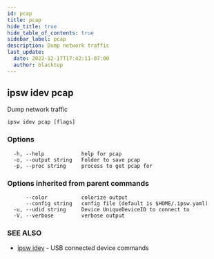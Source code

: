 ```yaml
---
id: pcap
title: pcap
hide_title: true
hide_table_of_contents: true
sidebar_label: pcap
description: Dump network traffic
last_update:
  date: 2022-12-17T17:42:11-07:00
  author: blacktop
---
```

## ipsw idev pcap

Dump network traffic

```
ipsw idev pcap [flags]
```

### Options

```
  -h, --help            help for pcap
  -o, --output string   Folder to save pcap
  -p, --proc string     process to get pcap for
```

### Options inherited from parent commands

```
      --color           colorize output
      --config string   config file (default is $HOME/.ipsw.yaml)
  -u, --udid string     Device UniqueDeviceID to connect to
  -V, --verbose         verbose output
```

### SEE ALSO

* [ipsw idev](/docs/cli/ipsw/idev)	 - USB connected device commands

